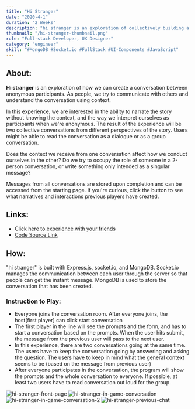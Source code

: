 ```yaml
---
title: "Hi Stranger"
date: "2020-4-1"
duration: "2 Weeks"
description: "hi stranger is an exploration of collectively building a conversation without context in order to express creativity."
thumbnail: "/hi-stranger-thumbnail.png"
role: "Full-stack Developer, UX Designer"
category: "engineer"
skill: "#MongoDB #Socket.io #FullStack #UI-Components #JavaScript"
---
```


## About:

**Hi stranger** is an exploration of how we can create a conversation between anonymous participants. As people, we try to communicate with others and understand the conversation using context.

In this experience, we are interested in the ability to narrate the story without knowing the context, and the way we interpret ourselves as participants when we're anonymous. The result of the experience will be two collective conversations from different perspectives of the story. Users might be able to read the conversation as a dialogue or as a group conversation.

Does the context we receive from one conversation affect how we conduct ourselves in the other? Do we try to occupy the role of someone in a 2-person conversation, or write something only intended as a singular message?

Messages from all conversations are stored upon completion and can be accessed from the starting page. If you're curious, click the button to see what narratives and interactions previous players have created.

## Links:

- [Click here to experience with your friends](https://glitch.com/~hi-stranger)
- [Code Source Link](https://github.com/zeyaoli/hi-stranger)

## How:

"hi stranger" is built with Express.js, socket.io, and MongoDB. Socket.io manages the communication between each user through the server so that people can get the instant message. MongoDB is used to store the conversation that has been created.

### Instruction to Play:

- Everyone joins the conversation room. After everyone joins, the host(first player) can click start conversation
- The first player in the line will see the prompts and the form, and has to start a conversation based on the prompts. When the user hits submit, the message from the previous user will pass to the next user.
- In this experience, there are two conversations going at the same time. The users have to keep the conversation going by answering and asking the question. The users have to keep in mind what the general context seems to be (based on the message from previous user)
- After everyone participates in the conversation, the program will show the prompts and the whole conversation to everyone. If possible, at least two users have to read conversation out loud for the group.

![hi-stranger-front-page](/hi-stranger/hi-stranger-front-page.png)
![hi-stranger-in-game-conversation](/hi-stranger/hi-stranger-in-game-1.png)
![hi-stranger-in-game-conversation-2](/hi-stranger/hi-stranger-in-game-2.png)
![hi-stranger-previous-chat](/hi-stranger/hi-stranger-prev-message.png)
